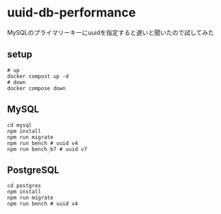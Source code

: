 # uuid-db-performance
MySQLのプライマリーキーにuuidを指定すると遅いと聞いたので試してみた

## setup
```shell
# up
docker compost up -d
# down
docker compose down
```

## MySQL
```shell
cd mysql
npm install
npm run migrate
npm run bench # uuid v4
npm run bench_b7 # uuid v7
```

## PostgreSQL
```shell
cd postgres
npm install
npm run migrate
npm run bench # uuid v4
```
